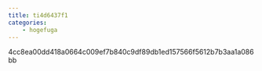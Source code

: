 ```yaml
---
title: ti4d6437f1
categories:
    - hogefuga
---
```

4cc8ea00dd418a0664c009ef7b840c9df89db1ed157566f5612b7b3aa1a086bb
